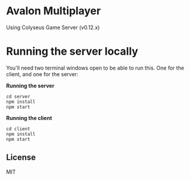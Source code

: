 # Avalon Multiplayer

Using Colyseus Game Server (v0.12.x)

# Running the server locally

You'll need two terminal windows open to be able to run this. One for the
client, and one for the server:

**Running the server**

```
cd server
npm install
npm start
```

**Running the client**

```
cd client
npm install
npm start
```

## License

MIT
